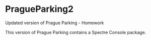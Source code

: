 # PragueParking2
Updated version of Prague Parking - Homework

This version of Prague Parking contains a Spectre Console package. 
